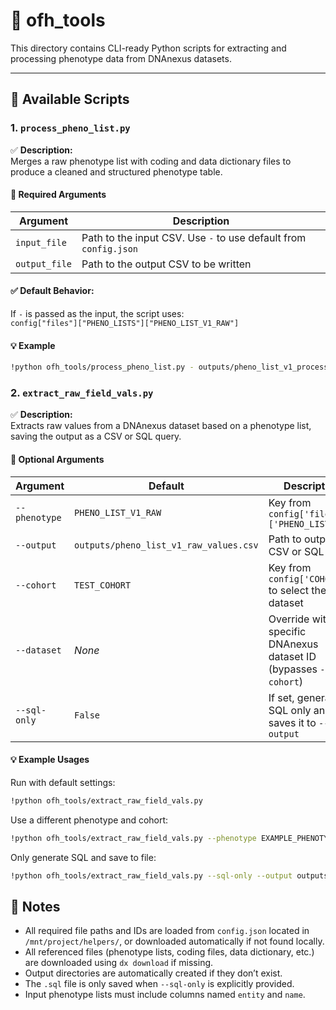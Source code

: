 # 📁 ofh_tools


This directory contains CLI-ready Python scripts for extracting and processing phenotype data from DNAnexus datasets.

---

## 🚀 Available Scripts

### 1. `process_pheno_list.py`

✅ **Description:**  
Merges a raw phenotype list with coding and data dictionary files to produce a cleaned and structured phenotype table.

#### 🧩 Required Arguments
| Argument      | Description                                                               |
|---------------|---------------------------------------------------------------------------|
| `input_file`  | Path to the input CSV. Use `-` to use default from `config.json`          |
| `output_file` | Path to the output CSV to be written                                      |

#### ✅ Default Behavior:
If `-` is passed as the input, the script uses:  
`config["files"]["PHENO_LISTS"]["PHENO_LIST_V1_RAW"]`

#### 💡 Example
```bash
!python ofh_tools/process_pheno_list.py - outputs/pheno_list_v1_processed.csv
```

### 2. `extract_raw_field_vals.py`

✅ **Description:**  
Extracts raw values from a DNAnexus dataset based on a phenotype list, saving the output as a CSV or SQL query.

#### 🧩 Optional Arguments
| Argument       | Default                                 | Description                                                                 |
|----------------|-----------------------------------------|-----------------------------------------------------------------------------|
| `--phenotype`  | `PHENO_LIST_V1_RAW`                     | Key from `config['files']['PHENO_LISTS']`                                   |
| `--output`     | `outputs/pheno_list_v1_raw_values.csv`  | Path to output CSV or SQL                                                   |
| `--cohort`     | `TEST_COHORT`                           | Key from `config['COHORTS']` to select the dataset                          |
| `--dataset`    | _None_                                  | Override with a specific DNAnexus dataset ID (bypasses `--cohort`)          |
| `--sql-only`   | `False`                                 | If set, generates SQL only and saves it to `--output`                       |

#### 💡 Example Usages

Run with default settings:
```bash
!python ofh_tools/extract_raw_field_vals.py
```

Use a different phenotype and cohort:

```bash
!python ofh_tools/extract_raw_field_vals.py --phenotype EXAMPLE_PHENOTYPE_1 --cohort GENOTYPED --output outputs/genotyped.csv
```
Only generate SQL and save to file:
```bash
!python ofh_tools/extract_raw_field_vals.py --sql-only --output outputs/query.sql
```

## 🧠 Notes

- All required file paths and IDs are loaded from `config.json` located in `/mnt/project/helpers/`, or downloaded automatically if not found locally.
- All referenced files (phenotype lists, coding files, data dictionary, etc.) are downloaded using `dx download` if missing.
- Output directories are automatically created if they don’t exist.
- The `.sql` file is only saved when `--sql-only` is explicitly provided.
- Input phenotype lists must include columns named `entity` and `name`.


